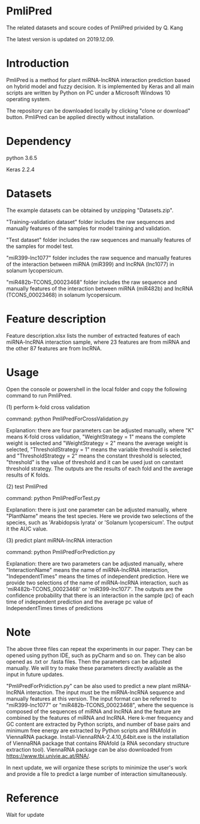 # PmliPred
The related datasets and scoure codes of PmliPred privided by Q. Kang

The latest version is updated on 2019.12.09.

# Introduction
PmliPred is a method for plant miRNA-lncRNA interaction prediction based on hybrid model and fuzzy decision. It is implemented by Keras  and all main scripts are written by Python on PC under a Microsoft Windows 10 operating system.

The repository can be downloaded locally by clicking "clone or download" button. PmliPred can be applied directly without installation. 

# Dependency
python 3.6.5

Keras 2.2.4

# Datasets
The example datasets can be obtained by unzipping "Datasets.zip".

"Training-validation dataset" folder includes the raw sequences and manually features of the samples for model training and validation. 

"Test dataset" folder includes the raw sequences and manually features of the samples for model test.

"miR399-lnc1077" folder includes the raw sequence and manually features of the interaction between miRNA (miR399) and lncRNA (lnc1077) in solanum lycopersicum. 

"miR482b-TCONS_00023468" folder includes the raw sequence and manually features of the interaction between miRNA (miR482b) and lncRNA (TCONS_00023468) in solanum lycopersicum.

# Feature description
Feature description.xlsx lists the number of extracted features of each miRNA-lncRNA interaction sample, where 23 features are from miRNA and the other 87 features are from lncRNA.

# Usage
Open the console or powershell in the local folder and copy the following command to run PmliPred.

(1) perform k-fold cross validation

command: python PmliPredForCrossValidation.py

Explanation: there are four parameters can be adjusted manually, where "K" means K-fold cross validation, "WeightStrategy = 1" means the complete weight is selected and "WeightStrategy = 2" means the average weight is selected, "ThresholdStrategy = 1" means the variable threshold is selected and "ThresholdStrategy = 2" means the constant threshold is selected, "threshold" is the value of threshold and it can be used just on canstant threshold strategy. The outputs are the results of each fold and the average results of K folds.

(2) test PmliPred

command: python PmliPredForTest.py

Explanation: there is just one parameter can be adjusted manually, where "PlantName" means the test species. Here we provide two selections of the species, such as 'Arabidopsis lyrata' or 'Solanum lycopersicum'. The output it the AUC value.

(3) predict plant miRNA-lncRNA interaction

command: python PmliPredForPrediction.py

Explanation: there are two parameters can be adjusted manually, where "InteractionName" means the name of miRNA-lncRNA interaction, "IndependentTimes" means the times of independent prediction. Here we provide two selections of the name of miRNA-lncRNA interaction, such as 'miR482b-TCONS_00023468' or 'miR399-lnc1077'. The outputs are the confidence probability that there is an interaction in the sample (pc) of each time of independent prediction and the average pc value of IndependentTimes times of predictions

# Note
The above three files can repeat the experiments in our paper. They can be opened using python IDE, such as pyCharm and so on. They can be also opened as .txt or .fasta files. Then the parameters can be adjusted manually. We will try to make these parameters directly available as the input in future updates.

"PmliPredForPridiction.py" can be also used to predict a new plant miRNA-lncRNA interaction. The input must be the miRNA-lncRNA sequence and manually features at this version. The input format can be referred to "miR399-lnc1077" or "miR482b-TCONS_00023468", where the sequence is composed of the sequences of miRNA and lncRNA and the feature are combined by the features of miRNA and lncRNA. Here k-mer frequency and GC content are extracted by Python scripts, and number of base pairs and minimum free energy are extracted by Python scripts and RNAfold in ViennaRNA package. Install-ViennaRNA-2.4.10_64bit.exe is the installation of ViennaRNA package that contains RNAfold (a RNA secondary structure extraction tool). ViennaRNA package can be also downloaded from https://www.tbi.univie.ac.at/RNA/.

In next update, we will organize these scripts to minimize the user's work and provide a file to predict a large number of interaction simultaneously.

# Reference
Wait for update
